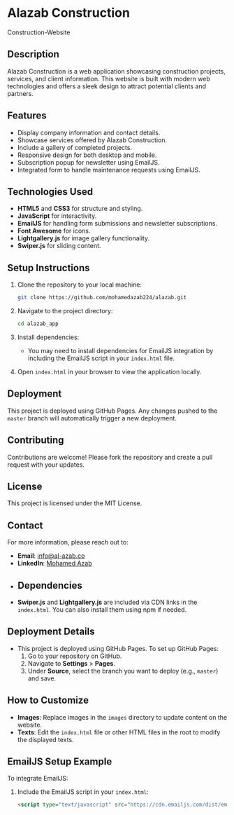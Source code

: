 # Alazab Construction
 Construction-Website

## Description
Alazab Construction is a web application showcasing construction projects, services, and client information. This website is built with modern web technologies and offers a sleek design to attract potential clients and partners.

## Features
- Display company information and contact details.
- Showcase services offered by Alazab Construction.
- Include a gallery of completed projects.
- Responsive design for both desktop and mobile.
- Subscription popup for newsletter using EmailJS.
- Integrated form to handle maintenance requests using EmailJS.

## Technologies Used
- **HTML5** and **CSS3** for structure and styling.
- **JavaScript** for interactivity.
- **EmailJS** for handling form submissions and newsletter subscriptions.
- **Font Awesome** for icons.
- **Lightgallery.js** for image gallery functionality.
- **Swiper.js** for sliding content.

## Setup Instructions
1. Clone the repository to your local machine:
   ```sh
   git clone https://github.com/mohamedazab224/alazab.git
   ```
2. Navigate to the project directory:
   ```sh
   cd alazab_app
   ```
3. Install dependencies:
   - You may need to install dependencies for EmailJS integration by including the EmailJS script in your `index.html` file.

4. Open `index.html` in your browser to view the application locally.

## Deployment
This project is deployed using GitHub Pages. Any changes pushed to the `master` branch will automatically trigger a new deployment.

## Contributing
Contributions are welcome! Please fork the repository and create a pull request with your updates.

## License
This project is licensed under the MIT License.

## Contact
For more information, please reach out to:
- **Email**: info@al-azab.co
- **LinkedIn**: [Mohamed Azab](https://www.linkedin.com/in/mohamed-azab-109a70274/)
- ## Dependencies
- **Swiper.js** and **Lightgallery.js** are included via CDN links in the `index.html`. You can also install them using npm if needed.

## Deployment Details
- This project is deployed using GitHub Pages. To set up GitHub Pages:
  1. Go to your repository on GitHub.
  2. Navigate to **Settings** > **Pages**.
  3. Under **Source**, select the branch you want to deploy (e.g., `master`) and save.
  
## How to Customize
- **Images**: Replace images in the `images` directory to update content on the website.
- **Texts**: Edit the `index.html` file or other HTML files in the root to modify the displayed texts.

## EmailJS Setup Example
To integrate EmailJS:
1. Include the EmailJS script in your `index.html`:
   ```html
   <script type="text/javascript" src="https://cdn.emailjs.com/dist/email.min.js"></script>

